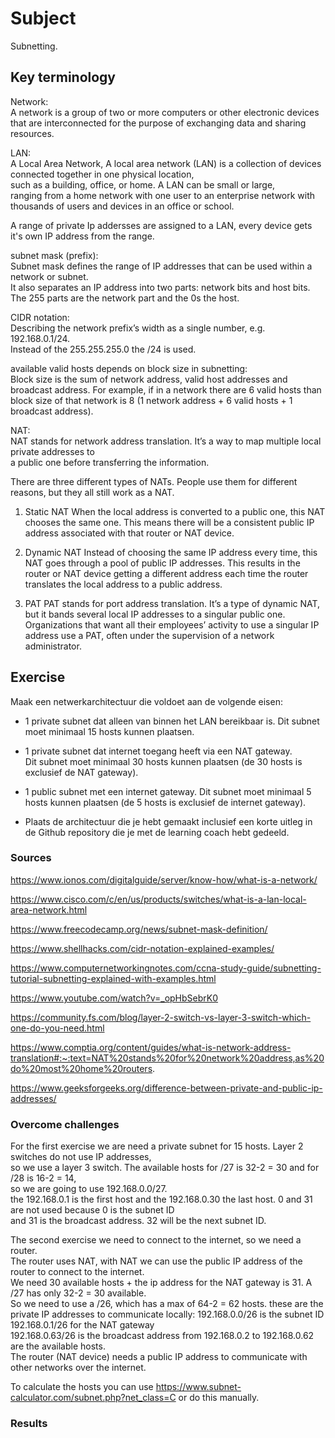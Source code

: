# Subject
Subnetting.

## Key terminology
Network:  
A network is a group of two or more computers or other electronic devices that are interconnected for the purpose of exchanging data and sharing resources.  

LAN:   
A Local Area Network, A local area network (LAN) is a collection of devices connected together in one physical location,  
such as a building, office, or home. A LAN can be small or large,  
ranging from a home network with one user to an enterprise network with thousands of users and devices in an office or school.  

A range of private Ip addersses are assigned to a LAN, every device gets it's own IP address from the range.  

subnet mask (prefix):  
Subnet mask defines the range of IP addresses that can be used within a network or subnet.  
It also separates an IP address into two parts: network bits and host bits. The 255 parts are the network part and the 0s the host.

CIDR notation:  
Describing the network prefix’s width as a single number, e.g. 192.168.0.1/24.  
Instead of the 255.255.255.0 the /24 is used.  

available valid hosts depends on block size in subnetting:  
Block size is the sum of network address, valid host addresses and broadcast address. For example, if in a network there are 6 valid hosts than block size of that network is 8 (1 network address + 6 valid hosts + 1 broadcast address).  

NAT:  
NAT stands for network address translation. It’s a way to map multiple local private addresses to   
a public one before transferring the information.  

There are three different types of NATs. People use them for different reasons, but they all still work as a NAT.

1. Static NAT
When the local address is converted to a public one, this NAT chooses the same one. This means there will be a consistent public IP address associated with that router or NAT device.

2. Dynamic NAT
Instead of choosing the same IP address every time, this NAT goes through a pool of public IP addresses. This results in the router or NAT device getting a different address each time the router translates the local address to a public address.

3. PAT
PAT stands for port address translation. It’s a type of dynamic NAT, but it bands several local IP addresses to a singular public one. Organizations that want all their employees’ activity to use a singular IP address use a PAT, often under the supervision of a network administrator.

## Exercise  
Maak een netwerkarchitectuur die voldoet aan de volgende eisen:
- 1 private subnet dat alleen van binnen het LAN bereikbaar is. Dit subnet moet minimaal 15 hosts kunnen plaatsen.  

- 1 private subnet dat internet toegang heeft via een NAT gateway.  
Dit subnet moet minimaal 30 hosts kunnen plaatsen (de 30 hosts is exclusief de NAT gateway).  

- 1 public subnet met een internet gateway. Dit subnet moet minimaal 5 hosts kunnen plaatsen (de 5 hosts is exclusief de internet gateway).  

- Plaats de architectuur die je hebt gemaakt inclusief een korte uitleg in de Github repository die je met de learning coach hebt gedeeld.


### Sources
https://www.ionos.com/digitalguide/server/know-how/what-is-a-network/  

https://www.cisco.com/c/en/us/products/switches/what-is-a-lan-local-area-network.html  

https://www.freecodecamp.org/news/subnet-mask-definition/  

https://www.shellhacks.com/cidr-notation-explained-examples/  

https://www.computernetworkingnotes.com/ccna-study-guide/subnetting-tutorial-subnetting-explained-with-examples.html  

https://www.youtube.com/watch?v=_opHbSebrK0  

https://community.fs.com/blog/layer-2-switch-vs-layer-3-switch-which-one-do-you-need.html  

https://www.comptia.org/content/guides/what-is-network-address-translation#:~:text=NAT%20stands%20for%20network%20address,as%20do%20most%20home%20routers.  

https://www.geeksforgeeks.org/difference-between-private-and-public-ip-addresses/

### Overcome challenges
For the first exercise we are need a private subnet for 15 hosts. Layer 2 switches do not use IP addresses,  
so we use a layer 3 switch. The available hosts for /27 is 32-2 = 30 and for /28 is 16-2 = 14,  
so we are going to use 192.168.0.0/27.  
the 192.168.0.1 is the first host and the 192.168.0.30 the last host. 0 and 31 are not used because 0 is the subnet ID  
and 31 is the broadcast address. 32 will be the next subnet ID. 

The second exercise we need to connect to the internet, so we need a router.  
The router uses NAT, with NAT we can use the public IP address of the router to connect to the internet.  
We need 30 available hosts + the ip address for the NAT gateway is 31. A /27 has only 32-2 = 30 available.  
So we need to use a /26, which has a max of 64-2 = 62 hosts. 
these are the private IP addresses to communicate locally:
192.168.0.0/26 is the subnet ID  
192.168.0.1/26 for the NAT gateway  
192.168.0.63/26 is the broadcast address
from 192.168.0.2 to 192.168.0.62 are the available hosts.  
The router (NAT device) needs a public IP address to communicate with other networks over the internet.  

To calculate the hosts you can use https://www.subnet-calculator.com/subnet.php?net_class=C or do this manually.



### Results